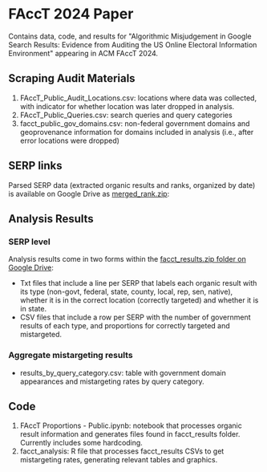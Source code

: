 # FAccT 2024 Paper
Contains data, code, and results for "Algorithmic Misjudgement in Google Search Results: Evidence from Auditing the US Online Electoral Information Environment" appearing in ACM FAccT 2024.

## Scraping Audit Materials
1. FAccT_Public_Audit_Locations.csv: locations where data was collected, with indicator for whether location was later dropped in analysis.
2. FAccT_Public_Queries.csv: search queries and query categories
3. facct_public_gov_domains.csv: non-federal government domains and geoprovenance information for domains included in analysis (i.e., after error locations were dropped)

## SERP links
Parsed SERP data (extracted organic results and ranks, organized by date) is available on Google Drive as [merged_rank.zip](https://drive.google.com/drive/folders/1mQR_ZwS2JPBtd6YKam962V7Ld0PfH39S?usp=drive_link):

## Analysis Results
### SERP level 
Analysis results come in two forms within the [facct_results.zip folder on Google Drive](https://drive.google.com/drive/folders/1mQR_ZwS2JPBtd6YKam962V7Ld0PfH39S?usp=drive_link):
- Txt files that include a line per SERP that labels each organic result with its type (non-govt, federal, state, county, local, rep, sen, native), whether it is in the correct location (correctly targeted) and whether it is in state.
- CSV files that include  a row per SERP with the number of government results of each type, and proportions for correctly targeted and mistargeted.

### Aggregate mistargeting results
- results_by_query_category.csv: table with government domain appearances and mistargeting rates by query category.

## Code
1. FAccT Proportions - Public.ipynb: notebook that processes organic result information and generates files found in facct_results folder. Currently includes some hardcoding.
2. facct_analysis: R file that processes facct_results CSVs to get mistargeting rates, generating relevant tables and graphics.


